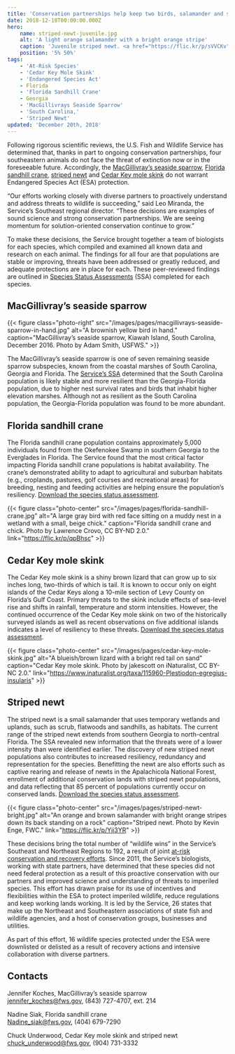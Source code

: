 ```yaml
---
title: 'Conservation partnerships help keep two birds, salamander and skink from requiring endangered species act protections'
date: 2018-12-18T00:00:00.000Z
hero:
    name: striped-newt-juvenile.jpg
    alt: 'A light orange salamander with a bright orange stripe'
    caption: 'Juvenile striped newt. <a href="https://flic.kr/p/sVVCKv">Photo</a> by FWC.'
    position: '5% 50%'
tags:
    - 'At-Risk Species'
    - 'Cedar Key Mole Skink'
    - 'Endangered Species Act'
    - Florida
    - 'Florida Sandhill Crane'
    - Georgia
    - 'MacGillivrays Seaside Sparrow'
    - 'South Carolina,'
    - 'Striped Newt'
updated: 'December 20th, 2018'
---
```


Following rigorous scientific reviews, the U.S. Fish and Wildlife Service has determined that, thanks in part to ongoing conservation partnerships, four southeastern animals do not face the threat of extinction now or in the foreseeable future. Accordingly, the [MacGillivray’s seaside sparrow](/wildlife/birds/macgillivrays-seaside-sparrow), [Florida sandhill crane](https://ecos.fws.gov/ecp0/profile/speciesProfile?sId=9906), [striped newt](https://ecos.fws.gov/ecp0/profile/speciesProfile?spcode=D02P) and [Cedar Key mole skink](https://ecos.fws.gov/ecp0/profile/speciesProfile?spcode=C050) do not warrant Endangered Species Act (ESA) protection.

“Our efforts working closely with diverse partners to proactively understand and address threats to wildlife is succeeding,” said Leo Miranda, the Service’s Southeast regional director. “These decisions are examples of sound science and strong conservation partnerships. We are seeing momentum for solution-oriented conservation continue to grow.”

To make these decisions, the Service brought together a team of biologists for each species, which compiled and examined all known data and research on each animal. The findings for all four are that populations are stable or improving, threats have been addressed or greatly reduced, and adequate protections are in place for each. These peer-reviewed findings are outlined in [Species Status Assessments](/endangered-species-act/species-status-assessments) (SSA) completed for each species.

## MacGillivray’s seaside sparrow

{{< figure class="photo-right" src="/images/pages/macgillivrays-seaside-sparrow-in-hand.jpg" alt="A brownish yellow bird in hand." caption="MacGillivray’s seaside sparrow, Kiawah Island, South Carolina, December 2016. Photo by Adam Smith, USFWS." >}}

The MacGillivray’s seaside sparrow is one of seven remaining seaside sparrow subspecies, known from the coastal marshes of South Carolina, Georgia and Florida. The [Service’s SSA](https://ecos.fws.gov/ServCat/Reference/Profile/108528) determined that the South Carolina population is likely stable and more resilient than the Georgia-Florida population, due to higher nest survival rates and birds that inhabit higher elevation marshes. Although not as resilient as the South Carolina population, the Georgia-Florida population was found to be more abundant.

## Florida sandhill crane

The Florida sandhill crane population contains approximately 5,000 individuals found from the Okefenokee Swamp in southern Georgia to the Everglades in Florida. The Service found that the most critical factor impacting Florida sandhill crane populations is habitat availability. The crane’s demonstrated ability to adapt to agricultural and suburban habitats (e.g., croplands, pastures, golf courses and recreational areas) for breeding, nesting and feeding activities are helping ensure the population’s resiliency. [Download the species status assessment](https://ecos.fws.gov/ServCat/Reference/Profile/108534).

{{< figure class="photo-center" src="/images/pages/florida-sandhill-crane.jpg" alt="A large gray bird with red face sitting on a muddy nest in a wetland with a small, beige chick." caption="Florida sandhill crane and chick. Photo by Lawrence Crovo, CC BY-ND 2.0." link="https://flic.kr/p/qpBhsc" >}}

## Cedar Key mole skink

The Cedar Key mole skink is a shiny brown lizard that can grow up to six inches long, two-thirds of which is tail. It is known to occur only on eight islands of the Cedar Keys along a 10-mile section of Levy County on Florida’s Gulf Coast. Primary threats to the skink include effects of sea-level rise and shifts in rainfall, temperature and storm intensities. However, the continued occurrence of the Cedar Key mole skink on two of the historically surveyed islands as well as recent observations on five additional islands indicates a level of resiliency to these threats. [Download the species status assessment](https://ecos.fws.gov/ServCat/Reference/Profile/108532).

{{< figure class="photo-center" src="/images/pages/cedar-key-mole-skink.jpg" alt="A blueish/brown lizard with a bright red tail on sand" caption="Cedar Key mole skink. Photo by jakescott on iNaturalist, CC BY-NC 2.0." link="https://www.inaturalist.org/taxa/115960-Plestiodon-egregius-insularis" >}}

## Striped newt

The striped newt is a small salamander that uses temporary wetlands and uplands, such as scrub, flatwoods and sandhills, as habitats. The current range of the striped newt extends from southern Georgia to north-central Florida. The SSA revealed new information that the threats were of a lower intensity than were identified earlier. The discovery of new striped newt populations also contributes to increased resiliency, redundancy and representation for the species. Benefitting the newt are also efforts such as captive rearing and release of newts in the Apalachicola National Forest, enrollment of additional conservation lands with striped newt populations, and data reflecting that 85 percent of populations currently occur on conserved lands. [Download the species status assessment](https://ecos.fws.gov/ServCat/Reference/Profile/108543).

{{< figure class="photo-center" src="/images/pages/striped-newt-bright.jpg" alt="An orange and brown salamander with bright orange stripes down its back standing on a rock" caption="Striped newt. Photo by Kevin Enge, FWC." link="https://flic.kr/p/Yji3YR" >}}

These decisions bring the total number of “wildlife wins” in the Service’s Southeast and Northeast Regions to 192, a result of joint [at-risk conservation and recovery efforts](/endangered-species-act/at-risk-species). Since 2011, the Service’s biologists, working with state partners, have determined that these species did not need federal protection as a result of this proactive conservation with our partners and improved science and understanding of threats to imperiled species. This effort has drawn praise for its use of incentives and flexibilities within the ESA to protect imperiled wildlife, reduce regulations and keep working lands working. It is led by the Service, 26 states that make up the Northeast and Southeastern associations of state fish and wildlife agencies, and a host of conservation groups, businesses and utilities.

As part of this effort, 16 wildlife species protected under the ESA were downlisted or delisted as a result of recovery actions and intensive collaboration with diverse partners.

## Contacts

Jennifer Koches, MacGillivray’s seaside sparrow  
[jennifer_koches@fws.gov](mailto:jennifer_koches@fws.gov), (843) 727-4707, ext. 214

Nadine Siak, Florida sandhill crane  
[Nadine_siak@fws.gov](mailto:Nadine_siak@fws.gov), (404) 679-7290

Chuck Underwood, Cedar Key mole skink and striped newt
[chuck_underwood@fws.gov](mailto:chuck_underwood@fws.gov), (904) 731-3332